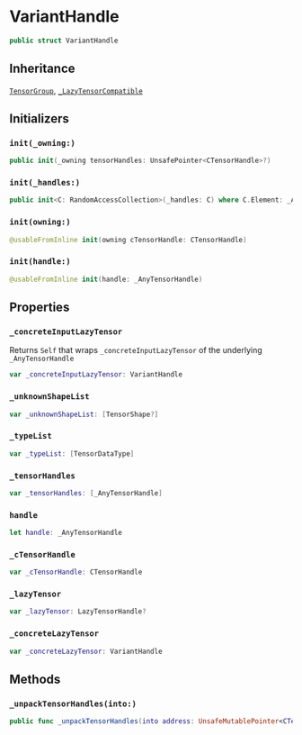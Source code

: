 # VariantHandle

``` swift
public struct VariantHandle
```

## Inheritance

[`TensorGroup`](/TensorGroup), [`_LazyTensorCompatible`](/_LazyTensorCompatible)

## Initializers

### `init(_owning:)`

``` swift
public init(_owning tensorHandles: UnsafePointer<CTensorHandle>?)
```

### `init(_handles:)`

``` swift
public init<C: RandomAccessCollection>(_handles: C) where C.Element: _AnyTensorHandle
```

### `init(owning:)`

``` swift
@usableFromInline init(owning cTensorHandle: CTensorHandle)
```

### `init(handle:)`

``` swift
@usableFromInline init(handle: _AnyTensorHandle)
```

## Properties

### `_concreteInputLazyTensor`

Returns `Self` that wraps `_concreteInputLazyTensor` of the underlying
`_AnyTensorHandle`

``` swift
var _concreteInputLazyTensor: VariantHandle
```

### `_unknownShapeList`

``` swift
var _unknownShapeList: [TensorShape?]
```

### `_typeList`

``` swift
var _typeList: [TensorDataType]
```

### `_tensorHandles`

``` swift
var _tensorHandles: [_AnyTensorHandle]
```

### `handle`

``` swift
let handle: _AnyTensorHandle
```

### `_cTensorHandle`

``` swift
var _cTensorHandle: CTensorHandle
```

### `_lazyTensor`

``` swift
var _lazyTensor: LazyTensorHandle?
```

### `_concreteLazyTensor`

``` swift
var _concreteLazyTensor: VariantHandle
```

## Methods

### `_unpackTensorHandles(into:)`

``` swift
public func _unpackTensorHandles(into address: UnsafeMutablePointer<CTensorHandle>?)
```

